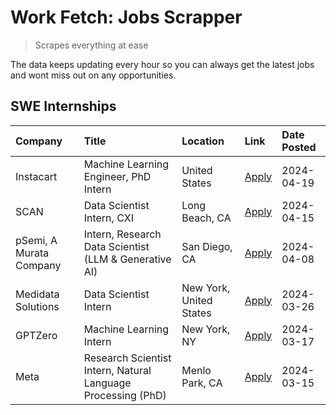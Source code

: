 # Work Fetch: Jobs Scrapper
> Scrapes everything at ease

The data keeps updating every hour so you can always get the latest jobs and wont miss out on any opportunities.

## SWE Internships
<!--START_SECTION:workfetch-->
| Company                 | Title                                                        | Location                | Link                                                                                                                                                                                                                                                                       | Date Posted   |
|:------------------------|:-------------------------------------------------------------|:------------------------|:---------------------------------------------------------------------------------------------------------------------------------------------------------------------------------------------------------------------------------------------------------------------------|:--------------|
| Instacart               | Machine Learning Engineer, PhD Intern                        | United States           | [Apply](https://www.linkedin.com/jobs/view/machine-learning-engineer-phd-intern-at-instacart-3901991739?position=3&pageNum=0&refId=Qk0fZiNUJ6iah8BldjmZZg%3D%3D&trackingId=v8npw5AgB6rQTW1uSHWloA%3D%3D&trk=public_jobs_jserp-result_search-card)                          | 2024-04-19    |
| SCAN                    | Data Scientist Intern, CXI                                   | Long Beach, CA          | [Apply](https://www.linkedin.com/jobs/view/data-scientist-intern-cxi-at-scan-3899690492?position=8&pageNum=0&refId=Qk0fZiNUJ6iah8BldjmZZg%3D%3D&trackingId=LY0ajcAmHjp7AbdFcel0OA%3D%3D&trk=public_jobs_jserp-result_search-card)                                          | 2024-04-15    |
| pSemi, A Murata Company | Intern, Research Data Scientist (LLM & Generative AI)        | San Diego, CA           | [Apply](https://www.linkedin.com/jobs/view/intern-research-data-scientist-llm-generative-ai-at-psemi-a-murata-company-3887074168?position=4&pageNum=0&refId=Qk0fZiNUJ6iah8BldjmZZg%3D%3D&trackingId=LpepLZdfrcLF1J4bkyIg5w%3D%3D&trk=public_jobs_jserp-result_search-card) | 2024-04-08    |
| Medidata Solutions      | Data Scientist Intern                                        | New York, United States | [Apply](https://www.linkedin.com/jobs/view/data-scientist-intern-at-medidata-solutions-3810253704?position=2&pageNum=0&refId=Qk0fZiNUJ6iah8BldjmZZg%3D%3D&trackingId=ECocI0GZSqzM0fohlj5odA%3D%3D&trk=public_jobs_jserp-result_search-card)                                | 2024-03-26    |
| GPTZero                 | Machine Learning Intern                                      | New York, NY            | [Apply](https://www.linkedin.com/jobs/view/machine-learning-intern-at-gptzero-3860723963?position=7&pageNum=0&refId=Qk0fZiNUJ6iah8BldjmZZg%3D%3D&trackingId=sMFz4EwmA6xN1wgwY3CEmA%3D%3D&trk=public_jobs_jserp-result_search-card)                                         | 2024-03-17    |
| Meta                    | Research Scientist Intern, Natural Language Processing (PhD) | Menlo Park, CA          | [Apply](https://www.linkedin.com/jobs/view/research-scientist-intern-natural-language-processing-phd-at-meta-3858718375?position=9&pageNum=0&refId=Qk0fZiNUJ6iah8BldjmZZg%3D%3D&trackingId=GLfw7LVvb4x5O00EoJ6UMg%3D%3D&trk=public_jobs_jserp-result_search-card)          | 2024-03-15    |
<!--END_SECTION:workfetch-->
